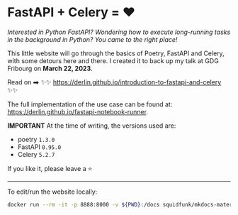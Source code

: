 # FastAPI + Celery = ♥

*Interested in Python FastAPI? Wondering how to execute long-running tasks in the background
in Python? You came to the right place!*

This little website will go through the basics of Poetry, FastAPI and Celery, with some detours
here and there. I created it to back up my talk at GDG Fribourg on **March 22, 2023**.

Read on ⮕ ✨✨ https://derlin.github.io/introduction-to-fastapi-and-celery ✨✨

The full implementation of the use case can be found at: 
https://derlin.github.io/fastapi-notebook-runner.

**IMPORTANT** At the time of writing, the versions used are:

* poetry `1.3.0`
* FastAPI `0.95.0`
* Celery `5.2.7`

If you like it, please leave a :star:

---

To edit/run the website locally:

```bash
docker run --rm -it -p 8888:8000 -v ${PWD}:/docs squidfunk/mkdocs-material
```
